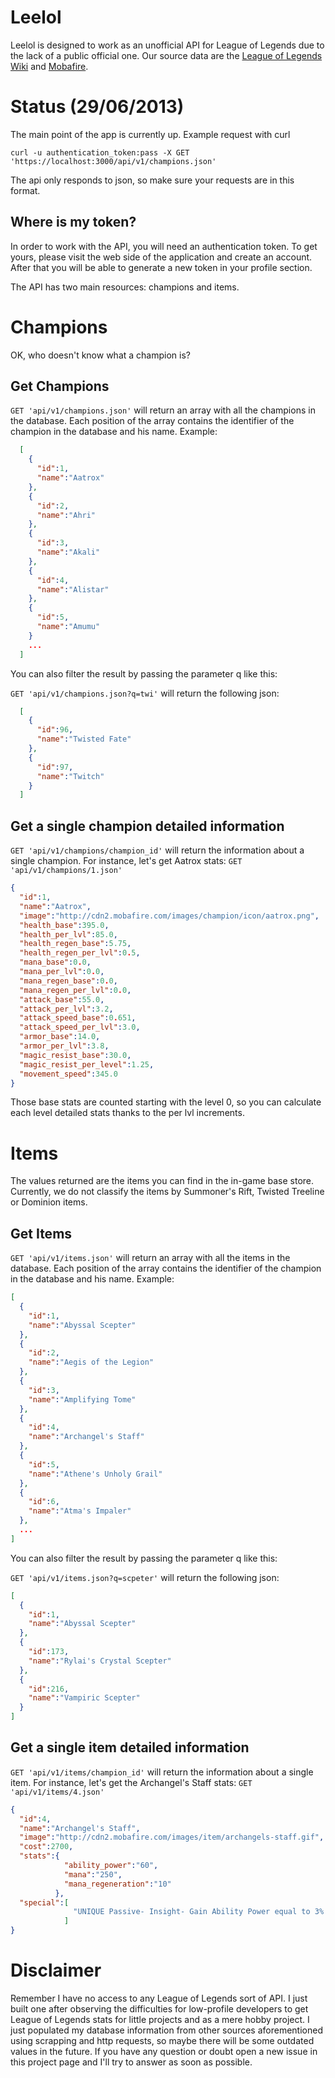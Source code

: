 # Leelol

Leelol is designed to work as an unofficial API for League of Legends due to the lack of a public official one. 
Our source data are the [League of Legends  Wiki](http://leagueoflegends.wikia.com/wiki/Base_champion_statistics) and [Mobafire](http://mobafire.com/league-of-legends/).

# Status (29/06/2013)
The main point of the app is currently up. Example request with curl
```shell
curl -u authentication_token:pass -X GET 'https://localhost:3000/api/v1/champions.json'
```
The api only responds to json, so make sure your requests are in this format.

## Where is my token?
In order to work with the API, you will need an authentication token. To get yours, please visit the web side of the application and create an account. After that you will be able to generate a new token in your profile section.

The API has two main resources: champions and items.

# Champions
OK, who doesn't know what a champion is? 
## Get Champions
`GET 'api/v1/champions.json'` will return an array with all the champions in the database. Each position of the array contains the identifier of the champion in the database and his name. Example:

```json
  [
    {
      "id":1,
      "name":"Aatrox"
    },
    {
      "id":2,
      "name":"Ahri"
    },
    {
      "id":3,
      "name":"Akali"
    },
    {
      "id":4,
      "name":"Alistar"
    },
    {
      "id":5,
      "name":"Amumu"
    } 
    ...
  ]
```
You can also filter the result by passing the parameter q like this:

`GET 'api/v1/champions.json?q=twi'` will return the following json:


```json
  [
    {
      "id":96,
      "name":"Twisted Fate"
    },
    {
      "id":97,
      "name":"Twitch"
    }
  ]
```

## Get a single champion detailed information
`GET 'api/v1/champions/champion_id'` will return the information about a single champion. For instance, let's get Aatrox stats:
`GET 'api/v1/champions/1.json'`

```json
{
  "id":1,
  "name":"Aatrox",
  "image":"http://cdn2.mobafire.com/images/champion/icon/aatrox.png",
  "health_base":395.0,
  "health_per_lvl":85.0,
  "health_regen_base":5.75,
  "health_regen_per_lvl":0.5,
  "mana_base":0.0,
  "mana_per_lvl":0.0,
  "mana_regen_base":0.0,
  "mana_regen_per_lvl":0.0,
  "attack_base":55.0,
  "attack_per_lvl":3.2,
  "attack_speed_base":0.651,
  "attack_speed_per_lvl":3.0,
  "armor_base":14.0,
  "armor_per_lvl":3.8,
  "magic_resist_base":30.0,
  "magic_resist_per_level":1.25,
  "movement_speed":345.0
}
```
Those base stats are counted starting with the level 0, so you can calculate each level detailed stats thanks to the per lvl increments.

# Items
The values returned are the items you can find in the in-game base store. Currently, we do not classify the items by Summoner's Rift, Twisted Treeline or Dominion items.
## Get Items
`GET 'api/v1/items.json'` will return an array with all the items in the database. Each position of the array contains the identifier of the champion in the database and his name. Example:
```json
[
  {
    "id":1,
    "name":"Abyssal Scepter"
  },
  {
    "id":2,
    "name":"Aegis of the Legion"
  },
  {
    "id":3,
    "name":"Amplifying Tome"
  },
  {
    "id":4,
    "name":"Archangel's Staff"
  },
  {
    "id":5,
    "name":"Athene's Unholy Grail"
  },
  {
    "id":6,
    "name":"Atma's Impaler"
  },
  ...
]
```

You can also filter the result by passing the parameter q like this:

`GET 'api/v1/items.json?q=scpeter'` will return the following json:


```json
[
  {
    "id":1,
    "name":"Abyssal Scepter"
  },
  {
    "id":173,
    "name":"Rylai's Crystal Scepter"
  },
  {
    "id":216,
    "name":"Vampiric Scepter"
  }
]
```

## Get a single item detailed information
`GET 'api/v1/items/champion_id'` will return the information about a single item. For instance, let's get the Archangel's Staff stats:
`GET 'api/v1/items/4.json'`

```json
{
  "id":4,
  "name":"Archangel's Staff",
  "image":"http://cdn2.mobafire.com/images/item/archangels-staff.gif",
  "cost":2700,
  "stats":{
            "ability_power":"60",
            "mana":"250",
            "mana_regeneration":"10"
          },
  "special":[
              "UNIQUE Passive- Insight- Gain Ability Power equal to 3% of your Maximum Mana.UNIQUE Passive- Mana Charge- Each time you cast a spell or spend Mana, you gain 6 maximum Mana (3 second cooldown). Bonus caps at +750 Mana.Transforms into Seraph's Emb"
            ]
}
```

# Disclaimer

Remember I have no access to any League of Legends sort of API. I just built one after observing the difficulties for low-profile developers to get League of Legends stats for little projects and as a mere hobby project. I just populated my database information from other sources aforementioned using scrapping and http requests, so maybe there will be some outdated values in the future. If you have any question or doubt open a new issue in this project page and I'll try to answer as soon as possible. 
